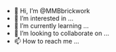 - 👋 Hi, I’m @MMBbrickwork
- 👀 I’m interested in ...
- 🌱 I’m currently learning ...
- 💞️ I’m looking to collaborate on ...
- 📫 How to reach me ...

<!---
MMBbrickwork/MMBbrickwork is a ✨ special ✨ repository because its `README.md` (this file) appears on your GitHub profile.
You can click the Preview link to take a look at your changes.
--->
